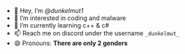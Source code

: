 - 👋 Hey, I’m _@dunkelmut1_
- 👀 I’m interested in coding and malware
- 🌱 I’m currently learning c++ & c#
- 📫 Reach me on discord under the username `_dunkelmut_`
- 😄 Pronouns: **There are only 2 genders**

<!---
dunkelmut1/dunkelmut1 is a ✨ special ✨ repository because its `README.md` (this file) appears on your GitHub profile.
You can click the Preview link to take a look at your changes.
--->
